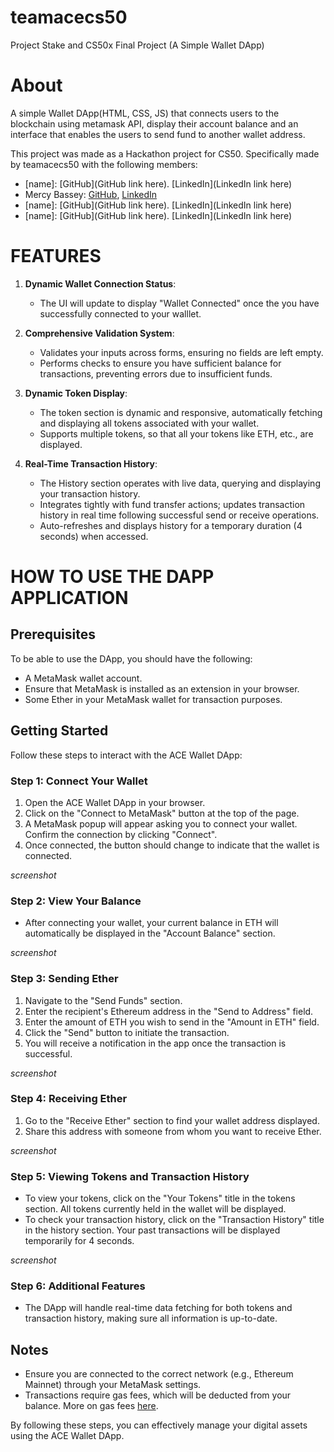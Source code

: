# teamacecs50
Project Stake and CS50x Final Project (A Simple Wallet DApp)

# About
A simple Wallet DApp(HTML, CSS, JS) that connects users to the blockchain using metamask API, display their account balance and an interface that enables the users to send fund to another wallet address.

This project was made as a Hackathon project for CS50. Specifically made by teamacecs50 with the following members:
- [name]: [GitHub](GitHub link here). [LinkedIn](LinkedIn link here)
- Mercy Bassey: [GitHub](https://github.com/mercybassey/), [LinkedIn](https://www.linkedin.com/in/mercy-bassey-a18682192/)
- [name]: [GitHub](GitHub link here). [LinkedIn](LinkedIn link here)
- [name]: [GitHub](GitHub link here). [LinkedIn](LinkedIn link here)

# FEATURES

1. **Dynamic Wallet Connection Status**:
   - The UI will update to display "Wallet Connected" once the you have successfully connected to your walllet.

2. **Comprehensive Validation System**:
   - Validates your inputs across forms, ensuring no fields are left empty.
   - Performs checks to ensure you have sufficient balance for transactions, preventing errors due to insufficient funds.

3. **Dynamic Token Display**:
   - The token section is dynamic and responsive, automatically fetching and displaying all tokens associated with your wallet.
   - Supports multiple tokens, so that all your tokens like ETH, etc., are displayed.

4. **Real-Time Transaction History**:
   - The History section operates with live data, querying and displaying your transaction history.
   - Integrates tightly with fund transfer actions; updates transaction history in real time following successful send or receive operations.
   - Auto-refreshes and displays history for a temporary duration (4 seconds) when accessed.



# HOW TO USE THE DAPP APPLICATION

## Prerequisites
To be able to use the DApp, you should have the following:
- A MetaMask wallet account.
- Ensure that MetaMask is installed as an extension in your browser.
- Some Ether in your MetaMask wallet for transaction purposes.

## Getting Started
Follow these steps to interact with the ACE Wallet DApp:

### Step 1: Connect Your Wallet
1. Open the ACE Wallet DApp in your browser.
2. Click on the "Connect to MetaMask" button at the top of the page.
3. A MetaMask popup will appear asking you to connect your wallet. Confirm the connection by clicking "Connect".
4. Once connected, the button should change to indicate that the wallet is connected.

*screenshot*

### Step 2: View Your Balance
- After connecting your wallet, your current balance in ETH will automatically be displayed in the "Account Balance" section.

*screenshot*

### Step 3: Sending Ether
1. Navigate to the "Send Funds" section.
2. Enter the recipient's Ethereum address in the "Send to Address" field.
3. Enter the amount of ETH you wish to send in the "Amount in ETH" field.
4. Click the "Send" button to initiate the transaction.
5. You will receive a notification in the app once the transaction is successful.

*screenshot*

### Step 4: Receiving Ether
1. Go to the "Receive Ether" section to find your wallet address displayed.
2. Share this address with someone from whom you want to receive Ether.

*screenshot*

### Step 5: Viewing Tokens and Transaction History
- To view your tokens, click on the "Your Tokens" title in the tokens section. All tokens currently held in the wallet will be displayed.
- To check your transaction history, click on the "Transaction History" title in the history section. Your past transactions will be displayed temporarily for 4 seconds.

*screenshot*

### Step 6: Additional Features
- The DApp will handle real-time data fetching for both tokens and transaction history, making sure all information is up-to-date.

## Notes
- Ensure you are connected to the correct network (e.g., Ethereum Mainnet) through your MetaMask settings.
- Transactions require gas fees, which will be deducted from your balance. More on gas fees [here](https://www.fool.com/terms/c/crypto-gas-fees/).

By following these steps, you can effectively manage your digital assets using the ACE Wallet DApp.
